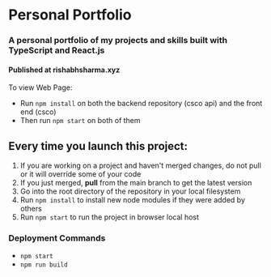 # Personal Portfolio

### A personal portfolio of my projects and skills built with TypeScript and React.js
#### Published at rishabhsharma.xyz

To view Web Page:
- Run `npm install` on both the backend repository (csco api) and the front end (csco)
- Then run `npm start` on both of them

## Every time you launch this project:

1. If you are working on a project and haven't merged changes, do not pull or it will override some of your code
2. If you just merged, **pull** from the main branch to get the latest version
3. Go into the root directory of the repository in your local filesystem
4. Run `npm install` to install new node modules if they were added by others
5. Run `npm start` to run the project in browser local host

### Deployment Commands
- `npm start`
- `npm run build`
